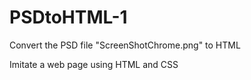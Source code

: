 # PSDtoHTML-1

Convert the PSD file "ScreenShotChrome.png" to HTML

Imitate a web page using HTML and CSS
